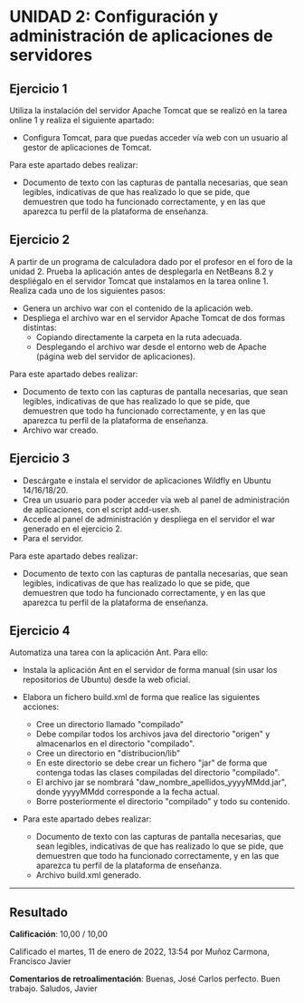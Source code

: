 # UNIDAD 2: Configuración y administración de aplicaciones de servidores

## Ejercicio 1

Utiliza la instalación del servidor Apache Tomcat que se realizó en la
tarea online 1 y realiza el siguiente apartado:

- Configura Tomcat, para que puedas acceder vía web con un usuario al
gestor de aplicaciones de Tomcat.
	
Para este apartado debes realizar:
		
- Documento de texto con las capturas de pantalla necesarias, que sean legibles, indicativas de que has realizado lo que se pide, que demuestren que todo ha funcionado correctamente, y en las que aparezca tu perfil de la plataforma de enseñanza.

## Ejercicio 2

A partir de un programa de calculadora dado por el profesor en el
foro de la unidad 2. Prueba la aplicación antes de desplegarla en NetBeans 8.2 y despliégalo en el servidor Tomcat que instalamos en la tarea online 1. Realiza cada uno de los siguientes pasos:

- Genera un archivo war con el contenido de la aplicación web.
- Despliega el archivo war en el servidor Apache Tomcat de dos formas
distintas:
	- Copiando directamente la carpeta en la ruta adecuada.
	- Desplegando el archivo war desde el entorno web de Apache (página web del servidor de aplicaciones).

Para este apartado debes realizar:

- Documento de texto con las capturas de pantalla necesarias, que sean
legibles, indicativas de que has realizado lo que se pide, que demuestren que todo ha funcionado correctamente, y en las que aparezca tu perfil de la plataforma de enseñanza.
- Archivo war creado.

## Ejercicio 3

- Descárgate e instala el servidor de aplicaciones Wildfly en Ubuntu 14/16/18/20.
- Crea un usuario para poder acceder vía web al panel de administración de aplicaciones, con el script add-user.sh.
- Accede al panel de administración y despliega en el servidor el war generado en el ejercicio 2.
- Para el servidor.

Para este apartado debes realizar:

- Documento de texto con las capturas de pantalla necesarias, que sean
legibles, indicativas de que has realizado lo que se pide, que demuestren que todo ha funcionado correctamente, y en las que aparezca tu perfil de la plataforma de enseñanza.

## Ejercicio 4

Automatiza una tarea con la aplicación Ant. Para ello:

- Instala la aplicación Ant en el servidor de forma manual (sin usar los repositorios de Ubuntu) desde la web oficial.
- Elabora un fichero build.xml de forma que realice las siguientes acciones:
	- Cree un directorio llamado "compilado"
	- Debe compilar todos los archivos java del directorio "origen" y almacenarlos en el directorio "compilado".
	- Cree un directorio en "distribucion/lib"
	- En este directorio se debe crear un fichero "jar" de forma que contenga todas las clases compiladas del directorio "compilado".
	- El archivo jar se nombrará "daw_nombre_apellidos_yyyyMMdd.jar", donde yyyyMMdd corresponde a la fecha actual.
	- Borre posteriormente el directorio "compilado" y todo su contenido.

- Para este apartado debes realizar:
	- Documento de texto con las capturas de pantalla necesarias, que sean legibles, indicativas de que has realizado lo que se pide, que demuestren que todo ha funcionado correctamente, y en las que aparezca tu perfil de la plataforma de enseñanza.
	- Archivo build.xml generado.

---

## Resultado

**Calificación**: 10,00 / 10,00

Calificado el martes, 11 de enero de 2022, 13:54 por Muñoz Carmona, Francisco Javier

**Comentarios de retroalimentación**: Buenas, José Carlos perfecto. Buen trabajo. Saludos, Javier